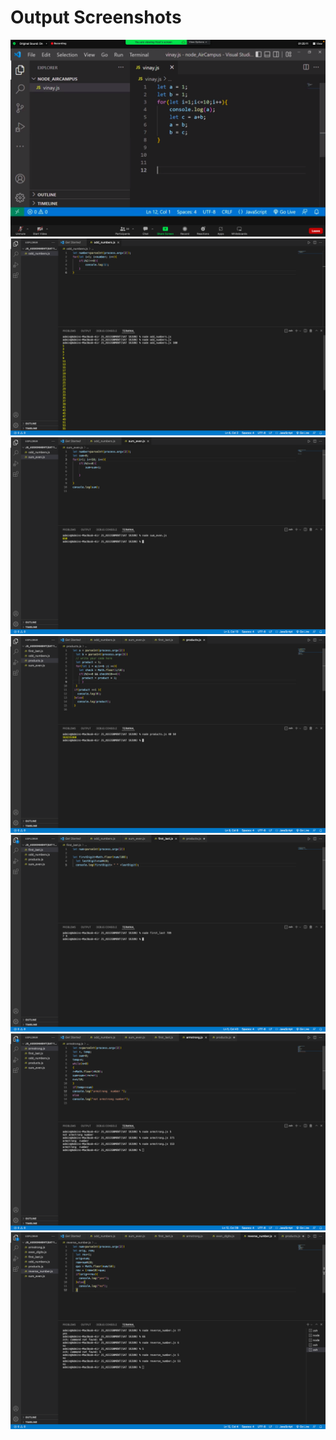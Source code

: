 <h1>Output Screenshots</h1>
<img src="js_assignment-1.png" alt="js_assignment-1">
<img src="js_assignment-2.png" alt="js_assignment-1">
<img src="js_assignment-3.png" alt="js_assignment-1">
<img src="js_assignment-4.png" alt="js_assignment-1">
<img src="js_assignment-5.png" alt="js_assignment-1">
<img src="js_assignment-6.png" alt="js_assignment-1">
<img src="js_assignment-7.png" alt="js_assignment-1">
